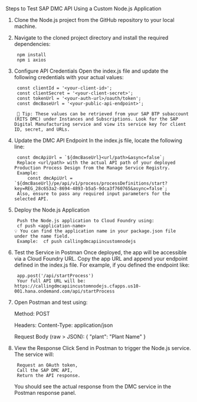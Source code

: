 Steps to Test SAP DMC API Using a Custom Node.js Application

1. Clone the Node.js project from the GitHub repository to your local machine.

2. Navigate to the cloned project directory and install the required dependencies:

        npm install
        npm i axios
		
3. Configure API Credentials
    Open the index.js file and update the following credentials with your actual values:

        const clientId = '<your-client-id>';
        const clientSecret = '<your-client-secret>';
        const tokenUrl = '<your-auth-url>/oauth/token';
        const dmcBaseUrl = '<your-public-api-endpoint>';
		
        🔐 Tip: These values can be retrieved from your SAP BTP subaccount (RITS DMC) under Instances and Subscriptions. Look for the SAP Digital Manufacturing service and view its service key for client ID, secret, and URLs.

4. Update the DMC API Endpoint
        In the index.js file, locate the following line:

        const dmcApiUrl = `${dmcBaseUrl}<url/path>&async=false`;
        Replace <url/path> with the actual API path of your deployed Production Process Design from the Manage Service Registry.
        Example:
            const dmcApiUrl = `${dmcBaseUrl}/pe/api/v1/process/processDefinitions/start?key=REG_28c653a2-8694-4893-b5a5-9dca3f760765&async=false`;
        Also, ensure to pass any required input parameters for the selected API.

5. Deploy the Node.js Application
   
        Push the Node.js application to Cloud Foundry using:
        cf push <application-name>
       💡 You can find the application name in your package.json file under the name field.
        Example:  cf push callingdmcapiincustomnodejs
		
7. Test the Service in Postman
       Once deployed, the app will be accessible via a Cloud Foundry URL.
       Copy the app URL and append your endpoint defined in the index.js file.
       For example, if you defined the endpoint like:

        app.post('/api/startProcess')
        Your full API URL will be: https://callingdmcapiincustomnodejs.cfapps.us10-001.hana.ondemand.com/api/startProcess
		
8. Open Postman and test using:

    Method: POST
   
    Headers:  Content-Type: application/json
   
    Request Body (raw > JSON):
                            {
                                "plant": "Plant Name"
                            }
7. View the Response
        Click Send in Postman to trigger the Node.js service. The service will:
   
        Request an OAuth token,
        Call the SAP DMC API,
        Return the API response.
   
    You should see the actual response from the DMC service in the Postman response panel.
